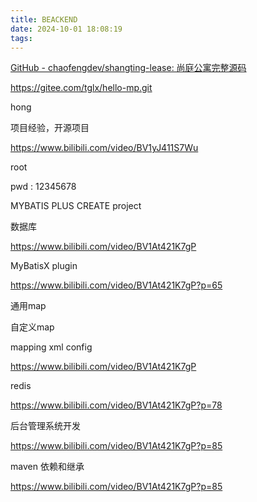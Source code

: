 ```yaml
---
title: BEACKEND
date: 2024-10-01 18:08:19
tags:
---
```


[GitHub - chaofengdev/shangting-lease: 尚庭公寓完整源码](https://github.com/chaofengdev/shangting-lease)

https://gitee.com/tglx/hello-mp.git



hong

项目经验，开源项目 

https://www.bilibili.com/video/BV1yJ411S7Wu

root

pwd : 12345678

MYBATIS PLUS CREATE project

数据库

https://www.bilibili.com/video/BV1At421K7gP

MyBatisX plugin

https://www.bilibili.com/video/BV1At421K7gP?p=65

通用map

自定义map

mapping xml config

https://www.bilibili.com/video/BV1At421K7gP

redis

https://www.bilibili.com/video/BV1At421K7gP?p=78

后台管理系统开发

https://www.bilibili.com/video/BV1At421K7gP?p=85

maven  依赖和继承

https://www.bilibili.com/video/BV1At421K7gP?p=85
